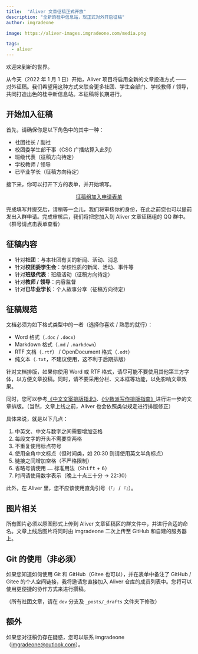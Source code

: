 ```yaml
---
title:  "Aliver 文章征稿正式开放"
description: "全新的桂中信息站，现正式对外开启征稿"
author: imgradeone

image: https://aliver-images.imgradeone.com/media.png

tags:
  - aliver
---
```


欢迎来到新的世界。

从今天（2022 年 1 月 1 日）开始，Aliver 项目将启用全新的文章投递方式 —— 对外征稿。我们希望用这种方式来联合更多社团、学生会部门、学校教师 / 领导，共同打造出色的桂中新信息站。本征稿将长期进行。

## 开始加入征稿

首先，请确保你是以下角色中的其中一种：

- 社团社长 / 副社
- 校团委学生部干事（CSG 广播站算入此列）
- 班级代表（征稿方向待定）
- 学校教师 / 领导
- 已毕业学长（征稿方向待定）

接下来，你可以打开下方的表单，并开始填写。

<div style="text-align: center">
  <p><a rel="nofollow noopener noreferrer" target="_blank" href="https://wj.qq.com/s2/9539365/ab13/" class="button suggested">征稿组加入申请表单</a></p>
</div>

完成填写并提交后，请稍等一会儿，我们将审核你的身份，在此之前您也可以提前发出入群申请。完成审核后，我们将把您加入到 Aliver 文章征稿组的 QQ 群中。（群号请点击表单查看）

## 征稿内容

- 针对**社团**：与本社团有关的新闻、活动、消息
- 针对**校团委学生会**：学校性质的新闻、活动、事件等
- 针对**班级代表**：班级活动（征稿方向待定）
- 针对**教师 / 领导**：内容监督
- 针对**已毕业学长**：个人故事分享（征稿方向待定）

## 征稿规范

文档必须为如下格式类型中的一者（选择你喜欢 / 熟悉的就行）：

- Word 格式（`.doc` / `.docx`）
- Markdown 格式（`.md` / `.markdown`）
- RTF 文档（`.rtf`） / OpenDocument 格式（`.odt`）
- 纯文本（`.txt`，不建议使用，这不利于后期排版）

针对文档排版，如果你使用 Word 或 RTF 格式，请尽可能不要使用其他第三方字体，以方便文章投稿。同时，请不要采用分栏、文本框等功能，以免影响文章效果。

同时，您可以参考[《中文文案排版指北》](https://github.com/mzlogin/chinese-copywriting-guidelines)、[《少数派写作排版指南》](https://sspai.com/post/37815)进行进一步的文章排版。（当然，文章上线之前，Aliver 也会依照类似规定进行排版修正）

具体来说，就是以下几点：

1. 中英文、中文与数字之间需要增加空格
1. 每段文字的开头不需要空两格
1. 不重复使用标点符号
1. 使用全角中文标点（但时间类，如 20:30 则请使用英文半角标点）
1. 链接之间增加空格（不严格限制）
1. 省略号请使用 `……` 标准用法（<kbd>Shift</kbd> + <kbd>6</kbd>）
1. 时间请使用数字表示（晚上十点三十分 → 22:30）

此外，在 Aliver 里，您不应该使用直角引号（`「」` / `『』`）。

## 图片相关

所有图片必须以原图形式上传到 Aliver 文章征稿区的群文件中，并进行合适的命名。文章上线后图片将同时由 imgradeone 二次上传至 GitHub 和自建的服务器上。

## Git 的使用（非必须）

如果您知道如何使用 Git 和 GitHub（Gitee 也可以），并在表单中备注了 GitHub / Gitee 的个人空间链接，我将邀请您直接加入 Aliver 仓库的成员列表中。您将可以使用更便捷的协作方式来进行撰稿。

（所有社团文章，请在 `dev` 分支及 `_posts/_drafts` 文件夹下修改）

## 额外

如果您对征稿仍存在疑惑，您可以联系 imgradeone（[imgradeone@outlook.com](mailto:imgradeone@outlook.com)）。
